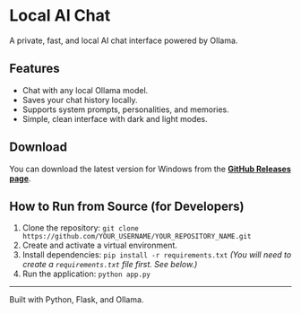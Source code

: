 # Local AI Chat

A private, fast, and local AI chat interface powered by Ollama.

## Features

-   Chat with any local Ollama model.
-   Saves your chat history locally.
-   Supports system prompts, personalities, and memories.
-   Simple, clean interface with dark and light modes.

## Download

You can download the latest version for Windows from the [**GitHub Releases page**](https://github.com/YOUR_USERNAME/YOUR_REPOSITORY_NAME/releases/latest).

## How to Run from Source (for Developers)

1.  Clone the repository:
    `git clone https://github.com/YOUR_USERNAME/YOUR_REPOSITORY_NAME.git`
2.  Create and activate a virtual environment.
3.  Install dependencies:
    `pip install -r requirements.txt`
    *(You will need to create a `requirements.txt` file first. See below.)*
4.  Run the application:
    `python app.py`

---

Built with Python, Flask, and Ollama.